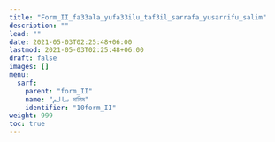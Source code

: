 ```yaml
---
title: "Form_II_fa33ala_yufa33ilu_taf3il_sarrafa_yusarrifu_salim"
description: ""
lead: ""
date: 2021-05-03T02:25:48+06:00
lastmod: 2021-05-03T02:25:48+06:00
draft: false
images: []
menu: 
  sarf:
    parent: "form_II"
    name: "سالم সালিম"
    identifier: "10form_II"
weight: 999
toc: true
---
```



